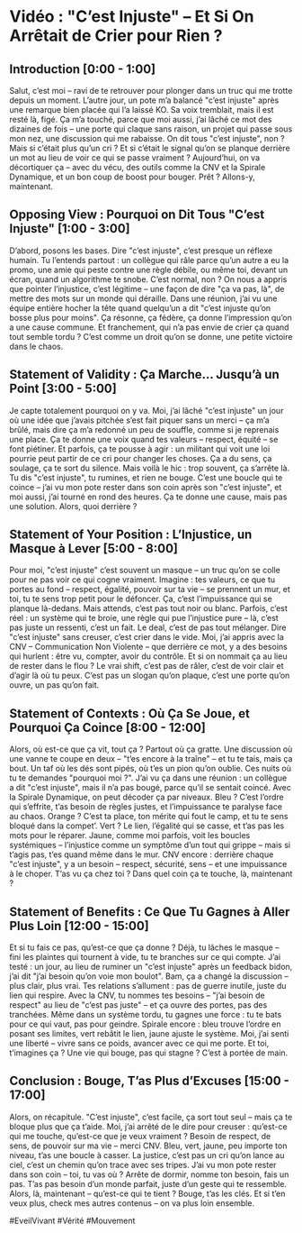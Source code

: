 # Vidéo : "C’est Injuste" – Et Si On Arrêtait de Crier pour Rien ?  

## Introduction [0:00 - 1:00]  
Salut, c’est moi – ravi de te retrouver pour plonger dans un truc qui me trotte depuis un moment. L’autre jour, un pote m’a balancé "c’est injuste" après une remarque bien placée qui l’a laissé KO. Sa voix tremblait, mais il est resté là, figé. Ça m’a touché, parce que moi aussi, j’ai lâché ce mot des dizaines de fois – une porte qui claque sans raison, un projet qui passe sous mon nez, une discussion qui me rabaisse. On dit tous "c’est injuste", non ? Mais si c’était plus qu’un cri ? Et si c’était le signal qu’on se planque derrière un mot au lieu de voir ce qui se passe vraiment ? Aujourd’hui, on va décortiquer ça – avec du vécu, des outils comme la CNV et la Spirale Dynamique, et un bon coup de boost pour bouger. Prêt ? Allons-y, maintenant.

## Opposing View : Pourquoi on Dit Tous "C’est Injuste" [1:00 - 3:00]  
D’abord, posons les bases. Dire "c’est injuste", c’est presque un réflexe humain. Tu l’entends partout : un collègue qui râle parce qu’un autre a eu la promo, une amie qui peste contre une règle débile, ou même toi, devant un écran, quand un algorithme te snobe. C’est normal, non ? On nous a appris que pointer l’injustice, c’est légitime – une façon de dire "ça va pas, là", de mettre des mots sur un monde qui déraille. Dans une réunion, j’ai vu une équipe entière hocher la tête quand quelqu’un a dit "c’est injuste qu’on bosse plus pour moins". Ça résonne, ça fédère, ça donne l’impression qu’on a une cause commune. Et franchement, qui n’a pas envie de crier ça quand tout semble tordu ? C’est comme un droit qu’on se donne, une petite victoire dans le chaos.

## Statement of Validity : Ça Marche… Jusqu’à un Point [3:00 - 5:00]  
Je capte totalement pourquoi on y va. Moi, j’ai lâché "c’est injuste" un jour où une idée que j’avais pitchée s’est fait piquer sans un merci – ça m’a brûlé, mais dire ça m’a redonné un peu de souffle, comme si je reprenais une place. Ça te donne une voix quand tes valeurs – respect, équité – se font piétiner. Et parfois, ça te pousse à agir : un militant qui voit une loi pourrie peut partir de ce cri pour changer les choses. Ça a du sens, ça soulage, ça te sort du silence. Mais voilà le hic : trop souvent, ça s’arrête là. Tu dis "c’est injuste", tu rumines, et rien ne bouge. C’est une boucle qui te coince – j’ai vu mon pote rester dans son coin après son "c’est injuste", et moi aussi, j’ai tourné en rond des heures. Ça te donne une cause, mais pas une solution. Alors, quoi derrière ?

## Statement of Your Position : L’Injustice, un Masque à Lever [5:00 - 8:00]  
Pour moi, "c’est injuste" c’est souvent un masque – un truc qu’on se colle pour ne pas voir ce qui cogne vraiment. Imagine : tes valeurs, ce que tu portes au fond – respect, égalité, pouvoir sur ta vie – se prennent un mur, et toi, tu te sens trop petit pour le défoncer. Ça, c’est l’impuissance qui se planque là-dedans. Mais attends, c’est pas tout noir ou blanc. Parfois, c’est réel : un système qui te broie, une règle qui pue l’injustice pure – là, c’est pas juste un ressenti, c’est un fait. Le deal, c’est de pas tout mélanger. Dire "c’est injuste" sans creuser, c’est crier dans le vide. Moi, j’ai appris avec la CNV – Communication Non Violente – que derrière ce mot, y a des besoins qui hurlent : être vu, compter, avoir du contrôle. Et si on nommait ça au lieu de rester dans le flou ? Le vrai shift, c’est pas de râler, c’est de voir clair et d’agir là où tu peux. C’est pas un slogan qu’on plaque, c’est une porte qu’on ouvre, un pas qu’on fait.  

## Statement of Contexts : Où Ça Se Joue, et Pourquoi Ça Coince [8:00 - 12:00]  
Alors, où est-ce que ça vit, tout ça ? Partout où ça gratte. Une discussion où une vanne te coupe en deux – "t’es encore à la traîne" – et tu te tais, mais ça bout. Un taf où les dés sont pipés, où t’es un pion qu’on oublie. Ces nuits où tu te demandes "pourquoi moi ?". J’ai vu ça dans une réunion : un collègue a dit "c’est injuste", mais il n’a pas bougé, parce qu’il se sentait coincé. Avec la Spirale Dynamique, on peut décoder ça par niveaux. Bleu ? C’est l’ordre qui s’effrite, t’as besoin de règles justes, et l’impuissance te paralyse face au chaos. Orange ? C’est ta place, ton mérite qui fout le camp, et tu te sens bloqué dans la compet’. Vert ? Le lien, l’égalité qui se casse, et t’as pas les mots pour le réparer. Jaune, comme moi parfois, voit les boucles systémiques – l’injustice comme un symptôme d’un tout qui grippe – mais si t’agis pas, t’es quand même dans le mur. CNV encore : derrière chaque "c’est injuste", y a un besoin – respect, sécurité, sens – et une impuissance à le choper. T’as vu ça chez toi ? Dans quel coin ça te touche, là, maintenant ?  

## Statement of Benefits : Ce Que Tu Gagnes à Aller Plus Loin [12:00 - 15:00]  
Et si tu fais ce pas, qu’est-ce que ça donne ? Déjà, tu lâches le masque – fini les plaintes qui tournent à vide, tu te branches sur ce qui compte. J’ai testé : un jour, au lieu de ruminer un "c’est injuste" après un feedback bidon, j’ai dit "j’ai besoin qu’on voie mon boulot". Bam, ça a changé la discussion – plus clair, plus vrai. Tes relations s’allument : pas de guerre inutile, juste du lien qui respire. Avec la CNV, tu nommes tes besoins – "j’ai besoin de respect" au lieu de "c’est pas juste" – et ça ouvre des portes, pas des tranchées. Même dans un système tordu, tu gagnes une force : tu te bats pour ce qui vaut, pas pour geindre. Spirale encore : bleu trouve l’ordre en posant ses limites, vert rebâtit le lien, jaune ajuste le système. Moi, j’ai senti une liberté – vivre sans ce poids, avancer avec ce qui me porte. Et toi, t’imagines ça ? Une vie qui bouge, pas qui stagne ? C’est à portée de main.  

## Conclusion : Bouge, T’as Plus d’Excuses [15:00 - 17:00]  
Alors, on récapitule. "C’est injuste", c’est facile, ça sort tout seul – mais ça te bloque plus que ça t’aide. Moi, j’ai arrêté de le dire pour creuser : qu’est-ce qui me touche, qu’est-ce que je veux vraiment ? Besoin de respect, de sens, de pouvoir sur ma vie – merci CNV. Bleu, vert, jaune, peu importe ton niveau, t’as une boucle à casser. La justice, c’est pas un cri qu’on lance au ciel, c’est un chemin qu’on trace avec ses tripes. J’ai vu mon pote rester dans son coin – toi, tu vas où ? Arrête de dormir, nomme ton besoin, fais un pas. T’as pas besoin d’un monde parfait, juste d’un geste qui te ressemble. Alors, là, maintenant – qu’est-ce qui te tient ? Bouge, t’as les clés. Et si t’en veux plus, check mes autres contenus – on va plus loin ensemble.  

#EveilVivant #Vérité #Mouvement